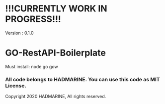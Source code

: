 # !!!CURRENTLY WORK IN PROGRESS!!!

Version : 0.1.0

# GO-RestAPI-Boilerplate

Must install: node go gow

### All code belongs to HADMARINE. You can use this code as MIT License.

Copyright 2020 HADMARINE, All rights reserved.

